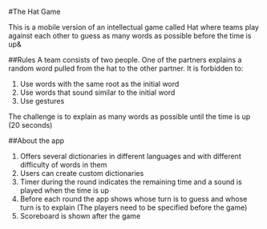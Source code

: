 #The Hat Game

This is a mobile version of an intellectual game called Hat where teams play against each other to guess as many words as possible before the time is up&

##Rules
A team consists of two people. One of the partners explains a random word pulled from the hat to the other partner. It is forbidden to:

1. Use words with the same root as the initial word
2. Use words that sound similar to the initial word
3. Use gestures

The challenge is to explain as many words as possible until the time is up (20 seconds)

##About the app

1. Offers several dictionaries in different languages and with different difficulty of words in them
2. Users can create custom dictionaries
3. Timer during the round indicates the remaining time and a sound is played when the time is up
4. Before each round the app shows whose turn is to guess and whose turn is to explain (The players need to be specified before the game)
5. Scoreboard is shown after the game
